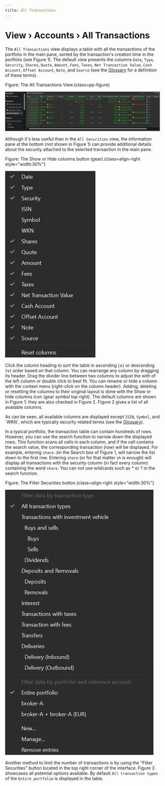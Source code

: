 ```yaml
---
title: All Transactions
---
```


# View &rsaquo; Accounts &rsaquo; All Transactions

The `All Transactions` view displays a table with all the transactions of the portfolio in the main pane, sorted by the transaction's creation time in the portfolio (see Figure 1). The default view presents the columns `Date`, `Type`, `Security`, `Shares`, `Quote`, `Amount`, `Fees`, `Taxes`, `Net Transaction Value`, `Cash Account`, `Offset Account`, `Note`, and `Source` (see the [Glossary](../../../concepts/PP-terminology.md) for a definition of these terms).

Figure: The All Transactions View.{class=pp-figure}

![](images/all-transactions-view.png)

Although it's less useful than in the `All Securities` view, the information pane at the bottom (not shown in Figure 1) can provide additional details about the security attached to the selected transaction in the main pane.

Figure: The Show or Hide columns button (gear).{class=align-right style="width:30%"}

![](images/all-transactions-view-gear-icon.png)

Click the column heading to sort the table in ascending (&and;) or descending (&or;) order based on that column. You can rearrange any column by dragging its header. Drag the divider line between two columns to adjust the with of the left column or double click to best fit. You can rename or hide a column with the context menu (right-click on the column header). Adding, deleting or resetting the columns to their original layout is done with the Show or hide columns icon (gear symbol top right). The default columns are shown in Figure 1; they are also checked in Figure 2. Figure 2 gives a list of all available columns.

As can be seen, all available columns are displayed except `ISIN`, `Symbol`, and ´WKN´, which are typically security related terms (see the [Glossary](../../../concepts/PP-terminology.md)).

In a typical portfolio, the transaction table can contain hundreds of rows. However, you can use the search function to narrow down the displayed rows. This function scans all cells in each column, and if the cell contains the search value, the corresponding transaction (row) will be displayed. For example, entering `share-3`in the Search box of Figure 1, will narrow the list down to the first row. Entering `share` (or for that matter `sh` is enough) will display all transactions with the security column (in fact every column) containing the word `share`. You can not use wildcards such as * or ? in the search function.

Figure: The Filter Securities button.{class=align-right style="width:30%"}

![](images/all-transactions-view-filter-icon.png)

Another method to limit the number of transactions is by using the "Filter Securities" button located in the top right corner of the interface. Figure 3 showcases all potential options available. By default `All transaction types` of the `Entire portfolio` is displayed in the table.